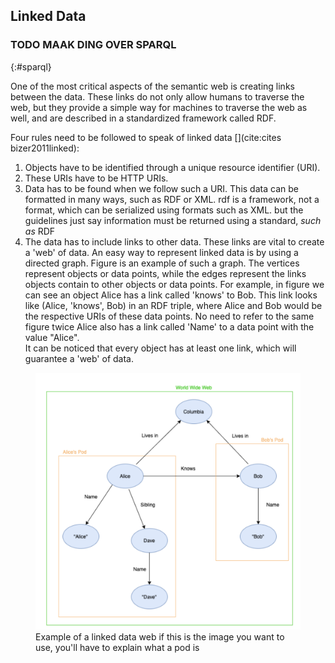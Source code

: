 ## Linked Data

### TODO MAAK DING OVER SPARQL
{:#sparql}

One of the most critical aspects of the semantic web is creating links between the data. 
These links do not only allow humans to traverse the web, but they provide a simple way for machines to traverse the web as well, and are described in a standardized framework called RDF.

Four rules need to be followed to speak of linked data [](cite:cites bizer2011linked): 

1. Objects have to be identified through a unique resource identifier (URI).
2. These URIs have to be HTTP URIs.
3. Data has to be found when we follow such a URI. This data can be formatted in many ways, such as RDF or XML. <span class="comment" data-author="HD">rdf is a framework, not a format, which can be serialized using formats such as XML. but the guidelines just say information must be returned using a standard, _such as_ RDF</span>
4. The data has to include links to other data. These links are vital to create a 'web' of data.
An easy way to represent linked data is by using a directed graph. Figure [](#LinkedData) is an example of such a graph. 
The vertices represent objects or data points, while the edges represent the links objects contain to other objects or data points.
For example, in figure [](#LinkedData) we can see an object Alice has a link called 'knows' to Bob. 
This link looks like (Alice, 'knows', Bob) in an RDF triple, where Alice and Bob would be the respective URIs of these data points. <span class="comment" data-author="HD">No need to refer to the same figure twice</span>
Alice also has a link called 'Name' to a data point with the value "Alice".  
It can be noticed that every object has at least one link, which will guarantee a 'web' of data.

<figure id="LinkedData">
<img src="images/LinkedData.png" alt="[Linked Data]">
<figcaption markdown="block">
Example of a linked data web <span class="comment" data-author="HD">if this is the image you want to use, you'll have to explain what a pod is</span>

</figcaption>
</figure>
